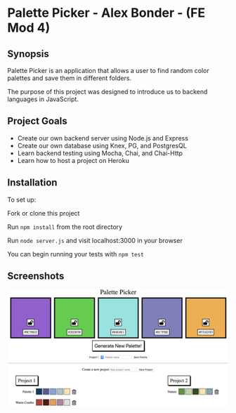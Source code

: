 # Palette Picker - Alex Bonder - (FE Mod 4)

## Synopsis

Palette Picker is an application that allows a user to find random color palettes and save them in different folders.

The purpose of this project was designed to introduce us to backend languages in JavaScript.

## Project Goals

* Create our own backend server using Node.js and Express
* Create our own database using Knex, PG, and PostgresQL
* Learn backend testing using Mocha, Chai, and Chai-Http
* Learn how to host a project on Heroku

## Installation

To set up: 

Fork or clone this project

Run `npm install` from the root directory

Run `node server.js` and visit localhost:3000 in your browser

You can begin running your tests with `npm test`

## Screenshots

![Landing Page](palette-picker.png)
